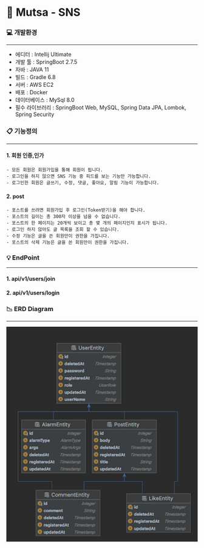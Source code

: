 # 💬 Mutsa - SNS

### 💻 개발환경
***
- 에디터 : Intellij Ultimate
- 개발 툴 : SpringBoot 2.7.5
- 자바 : JAVA 11
- 빌드 : Gradle 6.8
- 서버 : AWS EC2
- 배포 : Docker
- 데이터베이스 : MySql 8.0
- 필수 라이브러리 : SpringBoot Web, MySQL, Spring Data JPA, Lombok, Spring Security


### 📋 기능정의
***
#### **1. 회원 인증,인가**
    - 모든 회원은 회원가입을 통해 회원이 됩니다.
    - 로그인을 하지 않으면 SNS 기능 중 피드를 보는 기능만 가능합니다.
    - 로그인한 회원은 글쓰기, 수정, 댓글, 좋아요, 알림 기능이 가능합니다.

#### **2. post**

    - 포스트를 쓰려면 회원가입 후 로그인(Token받기)을 해야 합니다.
    - 포스트의 길이는 총 300자 이상을 넘을 수 없습니다.
    - 포스트의 한 페이지는 20개씩 보이고 총 몇 개의 페이지인지 표시가 됩니다.
    - 로그인 하지 않아도 글 목록을 조회 할 수 있습니다.
    - 수정 기능은 글을 쓴 회원만이 권한을 가집니다.
    - 포스트의 삭제 기능은 글을 쓴 회원만이 권한을 가집니다.
 
### 💡 EndPoint
***
#### **1. api/v1/users/join**
#### **2. api/v1/users/login**

### 📉 ERD Diagram
***
![img.png](img.png)